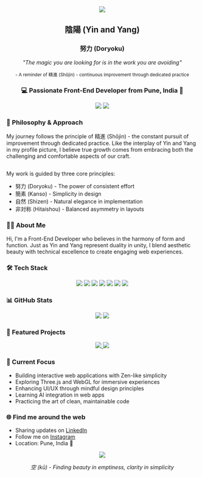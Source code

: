 <div align="center">
  <img src="https://capsule-render.vercel.app/api?type=waving&color=gradient&customColorList=14,15,18,20&height=200&section=header&text=Sugatraj%20Sarwade&fontSize=70&animation=fadeIn&fontColor=ffffff" />
</div>

<div align="center">
  <h2>陰陽 (Yin and Yang)</h2>
  <h3>努力 (Doryoku)</h3>
  <p><i>"The magic you are looking for is in the work you are avoiding"</i></p>
  <p><small>- A reminder of 精進 (Shōjin) - continuous improvement through dedicated practice</small></p>
</div>

<h3 align="center">💻 Passionate Front-End Developer from Pune, India 🌸</h3>

<div align="center">
  <a href="https://linkedin.com/in/sugatraj-sarwade-7ab158190"><img src="https://img.shields.io/badge/LinkedIn-0077B5?style=for-the-badge&logo=linkedin&logoColor=white"/></a>
  <a href="https://instagram.com/rajx_sarwade"><img src="https://img.shields.io/badge/Instagram-E4405F?style=for-the-badge&logo=instagram&logoColor=white"/></a>
</div>

### 🎋 Philosophy & Approach
My journey follows the principle of 精進 (Shōjin) - the constant pursuit of improvement through dedicated practice. Like the interplay of Yin and Yang in my profile picture, I believe true growth comes from embracing both the challenging and comfortable aspects of our craft.

<div align="center">
  <hr style="width: 50%; border: 0; height: 1px; background: linear-gradient(to right, transparent, #ffffff66, transparent);">
</div>

My work is guided by three core principles:
- 努力 (Doryoku) - The power of consistent effort
- 簡素 (Kanso) - Simplicity in design
- 自然 (Shizen) - Natural elegance in implementation
- 非対称 (Hitaishou) - Balanced asymmetry in layouts

### 👨‍💻 About Me
Hi, I'm a Front-End Developer who believes in the harmony of form and function. Just as Yin and Yang represent duality in unity, I blend aesthetic beauty with technical excellence to create engaging web experiences.

### 🛠️ Tech Stack
<p align="center">
  <img src="https://img.shields.io/badge/HTML5-E34F26?style=for-the-badge&logo=html5&logoColor=white"/>
  <img src="https://img.shields.io/badge/CSS3-1572B6?style=for-the-badge&logo=css3&logoColor=white"/>
  <img src="https://img.shields.io/badge/JavaScript-F7DF1E?style=for-the-badge&logo=javascript&logoColor=black"/>
  <img src="https://img.shields.io/badge/React-20232A?style=for-the-badge&logo=react&logoColor=61DAFB"/>
  <img src="https://img.shields.io/badge/Bootstrap-563D7C?style=for-the-badge&logo=bootstrap&logoColor=white"/>
  <img src="https://img.shields.io/badge/Tailwind-38B2AC?style=for-the-badge&logo=tailwind-css&logoColor=white"/>
  <img src="https://img.shields.io/badge/Java-ED8B00?style=for-the-badge&logo=openjdk&logoColor=white"/>
</p>

### 📊 GitHub Stats
<div align="center">
  <img src="https://github-readme-stats.vercel.app/api?username=Sugatraj&show_icons=true&theme=dark&bg_color=000000&title_color=ffffff&icon_color=ffffff&text_color=ffffff&border_color=30363d"/>
  <img src="https://github-readme-streak-stats.herokuapp.com/?user=Sugatraj&theme=dark&background=000000&border=30363d&ring=ffffff&fire=ffffff&currStreakLabel=ffffff"/>
</div>

### 🌟 Featured Projects
<div align="center">
  <a href="https://github.com/Sugatraj/Login-Page-Bootstrap">
    <img src="https://github-readme-stats.vercel.app/api/pin/?username=Sugatraj&repo=Login-Page-Bootstrap&theme=dark&bg_color=000000&title_color=ffffff&icon_color=ffffff&text_color=ffffff&border_color=30363d"/>
  </a>
  <a href="https://github.com/Sugatraj/Guitar-3D-Site-ThreeJS">
    <img src="https://github-readme-stats.vercel.app/api/pin/?username=Sugatraj&repo=Guitar-3D-Site-ThreeJS&theme=dark&bg_color=000000&title_color=ffffff&icon_color=ffffff&text_color=ffffff&border_color=30363d"/>
  </a>
</div>

### 🎯 Current Focus
- Building interactive web applications with Zen-like simplicity
- Exploring Three.js and WebGL for immersive experiences
- Enhancing UI/UX through mindful design principles
- Learning AI integration in web apps
- Practicing the art of clean, maintainable code

### 🌐 Find me around the web 
- Sharing updates on [LinkedIn](https://linkedin.com/in/sugatraj-sarwade-7ab158190)
- Follow me on [Instagram](https://instagram.com/rajx_sarwade)
- Location: Pune, India 🍁

<div align="center">
  <img src="https://capsule-render.vercel.app/api?type=waving&color=gradient&customColorList=14,15,18,20&height=100&section=footer"/>
  <p><i>空 (kū) - Finding beauty in emptiness, clarity in simplicity</i></p>
</div>